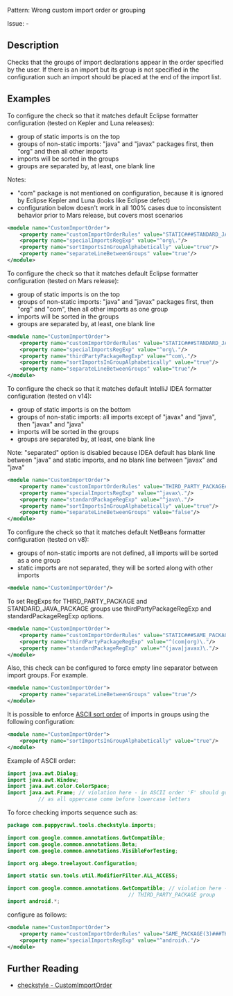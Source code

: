 Pattern: Wrong custom import order or grouping

Issue: -

## Description

Checks that the groups of import declarations appear in the order specified by the user. If there is an import but its group is not specified in the configuration such an import should be placed at the end of the import list. 

## Examples

To configure the check so that it matches default Eclipse formatter configuration (tested on Kepler and Luna releases):

  - group of static imports is on the top
  - groups of non-static imports: "java" and "javax" packages first, then "org" and then all other imports
  - imports will be sorted in the groups
  - groups are separated by, at least, one blank line

Notes:

  - "com" package is not mentioned on configuration, because it is ignored by Eclipse Kepler and Luna (looks like Eclipse defect)
  - configuration below doesn't work in all 100% cases due to inconsistent behavior prior to Mars release, but covers most scenarios


```xml
<module name="CustomImportOrder">
    <property name="customImportOrderRules" value="STATIC###STANDARD_JAVA_PACKAGE###SPECIAL_IMPORTS"/>
    <property name="specialImportsRegExp" value="^org\."/>
    <property name="sortImportsInGroupAlphabetically" value="true"/>
    <property name="separateLineBetweenGroups" value="true"/>
</module>
```
        

To configure the check so that it matches default Eclipse formatter configuration (tested on Mars release):

  - group of static imports is on the top
  - groups of non-static imports: "java" and "javax" packages first, then "org" and "com", then all other imports as one group
  - imports will be sorted in the groups
  - groups are separated by, at least, one blank line


```xml
<module name="CustomImportOrder">
    <property name="customImportOrderRules" value="STATIC###STANDARD_JAVA_PACKAGE###SPECIAL_IMPORTS###THIRD_PARTY_PACKAGE"/>
    <property name="specialImportsRegExp" value="^org\."/>
    <property name="thirdPartyPackageRegExp" value="^com\."/>
    <property name="sortImportsInGroupAlphabetically" value="true"/>
    <property name="separateLineBetweenGroups" value="true"/>
</module>
```
        

To configure the check so that it matches default IntelliJ IDEA formatter configuration (tested on v14):

  - group of static imports is on the bottom
  - groups of non-static imports: all imports except of "javax" and "java", then "javax" and "java"
  - imports will be sorted in the groups
  - groups are separated by, at least, one blank line

Note: "separated" option is disabled because IDEA default has blank line between "java" and static imports, and no blank line between "javax" and "java"


```xml
<module name="CustomImportOrder">
    <property name="customImportOrderRules" value="THIRD_PARTY_PACKAGE###SPECIAL_IMPORTS###STANDARD_JAVA_PACKAGE###STATIC"/>
    <property name="specialImportsRegExp" value="^javax\."/>
    <property name="standardPackageRegExp" value="^java\."/>
    <property name="sortImportsInGroupAlphabetically" value="true"/>
    <property name="separateLineBetweenGroups" value="false"/>
</module>
```
        

To configure the check so that it matches default NetBeans formatter configuration (tested on v8):

  - groups of non-static imports are not defined, all imports will be sorted as a one group
  - static imports are not separated, they will be sorted along with other imports


```xml
<module name="CustomImportOrder"/>
```
        

To set RegExps for THIRD_PARTY_PACKAGE and STANDARD_JAVA_PACKAGE groups use thirdPartyPackageRegExp and standardPackageRegExp options. 


```xml
<module name="CustomImportOrder">
    <property name="customImportOrderRules" value="STATIC###SAME_PACKAGE(3)###THIRD_PARTY_PACKAGE###STANDARD_JAVA_PACKAGE"/>
    <property name="thirdPartyPackageRegExp" value="^(com|org)\."/>
    <property name="standardPackageRegExp" value="^(java|javax)\."/>
</module>
```
        

Also, this check can be configured to force empty line separator between import groups. For example. 


```xml
<module name="CustomImportOrder">
    <property name="separateLineBetweenGroups" value="true"/>
</module>
```
        

It is possible to enforce [ ASCII sort order](https://en.wikipedia.org/wiki/ASCII#Order) of imports in groups using the following configuration: 


```xml
<module name="CustomImportOrder">
    <property name="sortImportsInGroupAlphabetically" value="true"/>
</module>
```
       

Example of ASCII order: 


```java
import java.awt.Dialog;
import java.awt.Window;
import java.awt.color.ColorSpace;
import java.awt.Frame; // violation here - in ASCII order 'F' should go before 'c',
          // as all uppercase come before lowercase letters
```
       

To force checking imports sequence such as: 


```java
package com.puppycrawl.tools.checkstyle.imports;
```

```java
import com.google.common.annotations.GwtCompatible;
import com.google.common.annotations.Beta;
import com.google.common.annotations.VisibleForTesting;
```

```java
import org.abego.treelayout.Configuration;
```

```java
import static sun.tools.util.ModifierFilter.ALL_ACCESS;
```

```java
import com.google.common.annotations.GwtCompatible; // violation here - should be in the
                                       // THIRD_PARTY_PACKAGE group
import android.*;
```
       

configure as follows: 


```xml
<module name="CustomImportOrder">
    <property name="customImportOrderRules" value="SAME_PACKAGE(3)###THIRD_PARTY_PACKAGE###STATIC###SPECIAL_IMPORTS"/>
    <property name="specialImportsRegExp" value="^android\."/>
</module>
```

## Further Reading

* [checkstyle - CustomImportOrder](http://checkstyle.sourceforge.net/config_imports.html#CustomImportOrder)
